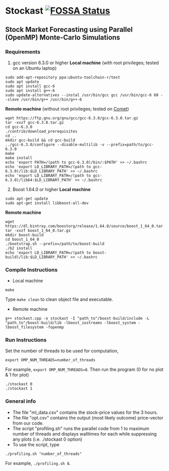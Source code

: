 # Stockast [![FOSSA Status](https://app.fossa.io/api/projects/git%2Bgithub.com%2FRajdeepKonwar%2Fstockast.svg?type=shield)](https://app.fossa.io/projects/git%2Bgithub.com%2FRajdeepKonwar%2Fstockast?ref=badge_shield)
## Stock Market Forecasting using Parallel (OpenMP) Monte-Carlo Simulations

### Requirements
1. gcc version 6.3.0 or higher
**Local machine** (with root privileges; tested on an Ubuntu laptop)
```
sudo add-apt-repository ppa:ubuntu-toolchain-r/test
sudo apt update
sudo apt install gcc-6
sudo apt install g++-6
sudo update-alternatives --instal /usr/bin/gcc gcc /usr/bin/gcc-6 60 --slave /usr/bin/g++ /usr/bin/g++-6
```
**Remote machine** (without root privileges; tested on [Comet](http://www.sdsc.edu/support/user_guides/comet.html))
```
wget https://ftp.gnu.org/gnu/gcc/gcc-6.3.0/gcc-6.3.0.tar.gz
tar -xvzf gcc-6.3.0.tar.gz
cd gcc-6.3.0
./contrib/download_prerequisites
cd ..
mkdir gcc-build && cd gcc-build
../gcc-6.3.0/configure --disable-multilib -v --prefix=path/to/gcc-6.3.0
make
make install
echo 'export PATH=/(path to gcc-6.3.0)/bin/:$PATH' >> ~/.bashrc
echo 'export LD_LIBRARY_PATH=/(path to gcc-6.3.0)/lib:$LD_LIBRARY_PATH' >> ~/.bashrc
echo 'export LD_LIBRARY_PATH=/(path to gcc-6.3.0)/lib64:$LD_LIBRARY_PATH' >> ~/.bashrc
```
2. Boost 1.64.0 or higher
**Local machine**
```
sudo apt-get update
sudo apt-get install libboost-all-dev
```
**Remote machine**
```
wget https://dl.bintray.com/boostorg/release/1.64.0/source/boost_1_64_0.tar.gz
tar -xvzf boost_1_64_0.tar.gz
mkdir boost-build
cd boost_1_64_0
./bootstrap.sh --prefix=/path/to/boost-build
./b2 install
echo 'export LD_LIBRARY_PATH=/(path to boost-build)/lib:$LD_LIBRARY_PATH' >> ~/.bashrc
```

### Compile Instructions
* Local machine
```
make
```
Type `make clean` to clean object file and executable.
* Remote machine
```
g++ stockast.cpp -o stockast -I "path_to"/boost-build/include -L "path_to"/boost-build/lib -lboost_iostreams -lboost_system -lboost_filesystem -fopenmp
```

### Run Instructions
Set the number of threads to be used for computation,
```
export OMP_NUM_THREADS=number_of_threads
```
For example, `export OMP_NUM_THREADS=8`.
Then run the program (0 for no plot & 1 for plot)
```
./stockast 0
./stockast 1
```

### General info
* The file "ml_data.csv" contains the stock-price values for the 3 hours.
* The file "opt.csv" contains the output (most likely outcome) price-vector from our code.
* The script "profiling.sh" runs the parallel code from 1 to maximum number of threads and displays walltimes for each while suppressing any plots (i.e. ./stockast 0 option)
* To use the script, type
```
./profiling.sh "number_of_threads"
```
For example, `./profiling.sh 8`.
